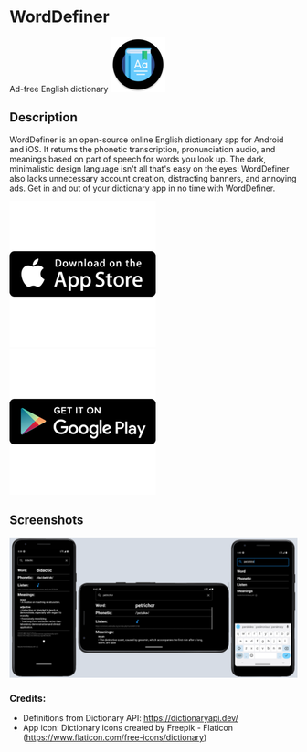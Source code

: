 # WordDefiner
Ad-free English dictionary
![app_icon](android\app\src\main\res\mipmap-xhdpi\ic_launcher_round.png)

## Description

WordDefiner is an open-source online English dictionary app for Android and iOS. It returns the phonetic transcription, pronunciation audio, and meanings based on part of speech for words you look up. The dark, minimalistic design language isn't all that's easy on the eyes: WordDefiner also lacks unnecessary account creation, distracting banners, and annoying ads. Get in and out of your dictionary app in no time with WordDefiner.

[![appstorebutton](ListingMaterials\app_store_256x256.png?raw=true)](https://apps.apple.com/app/worddefiner-english-dictionary/id1637774027)
[![playstorebutton](ListingMaterials\play_store_256x256.png?raw=true)](https://play.google.com/store/apps/details?id=com.nocturnaldevlab.WordDefiner)

## Screenshots

<div align="center">
    <img alt="feature" src="ListingMaterials\Play Store Listing\Feature graphic.png">
</div>

### Credits:

- Definitions from Dictionary API: https://dictionaryapi.dev/
- App icon: Dictionary icons created by Freepik - Flaticon (https://www.flaticon.com/free-icons/dictionary)
